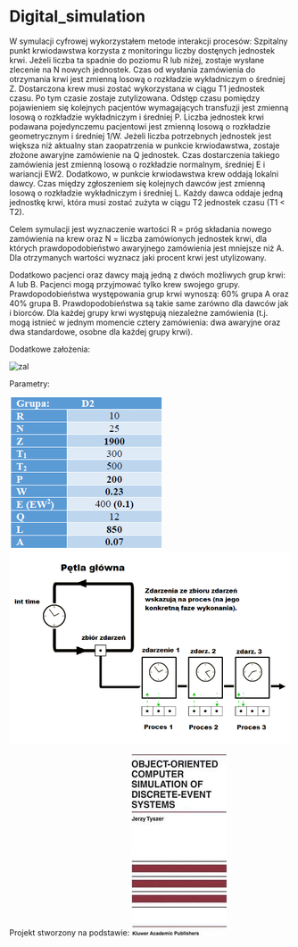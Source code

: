 # Digital_simulation


W symulacji cyfrowej wykorzystałem metode interakcji procesów:
Szpitalny punkt krwiodawstwa korzysta z monitoringu liczby dostęnych jednostek krwi. Jeżeli liczba ta spadnie do poziomu R lub niżej, zostaje wysłane zlecenie na N nowych jednostek. Czas od wysłania zamówienia do otrzymania krwi jest zmienną losową o rozkładzie wykładniczym o średniej Z. Dostarczona krew musi zostać wykorzystana w ciągu T1 jednostek czasu. Po tym czasie zostaje zutylizowana. Odstęp czasu pomiędzy pojawieniem się kolejnych pacjentów wymagających transfuzji jest zmienną losową o rozkładzie wykładniczym i średniej P. Liczba jednostek krwi podawana pojedynczemu pacjentowi jest zmienną losową o rozkładzie geometrycznym i średniej 1/W. Jeżeli liczba potrzebnych jednostek jest większa niż aktualny stan zaopatrzenia w punkcie krwiodawstwa, zostaje złożone awaryjne zamówienie na Q jednostek. Czas dostarczenia takiego zamówienia jest zmienną losową o rozkładzie normalnym, średniej E i wariancji EW2. Dodatkowo, w punkcie krwiodawstwa krew oddają lokalni dawcy. Czas między zgłoszeniem się kolejnych dawców jest zmienną losową o rozkładzie wykładniczym i średniej L. Każdy dawca oddaje jedną jednostkę krwi, która musi zostać zużyta w ciągu T2 jednostek czasu (T1 < T2).

Celem symulacji jest wyznaczenie wartości R = próg składania nowego zamówienia na krew oraz N = liczba zamówionych jednostek krwi, dla których prawdopodobieństwo awaryjnego zamówienia jest mniejsze niż A. Dla otrzymanych wartości wyznacz jaki procent krwi jest utylizowany.


Dodatkowo pacjenci oraz dawcy mają jedną z dwóch możliwych grup krwi: A lub B. Pacjenci mogą przyjmować tylko krew swojego grupy. Prawdopodobieństwa występowania grup krwi wynoszą: 60% grupa A oraz 40% grupa B. Prawdopodobieństwa są takie same zarówno dla dawców jak i biorców. Dla każdej grupy krwi występują niezależne zamówienia (t.j. mogą istnieć w jednym momencie cztery zamówienia: dwa awaryjne oraz dwa standardowe, osobne dla każdej grupy krwi).

Dodatkowe założenia:

![zal](Dodatkowe_załozenia.png)

Parametry:

![par](parametry.png)
![schemat](schemat_blokowy.png)

Projekt stworzony na podstawie:
![diagram](Tyszer.png) 
